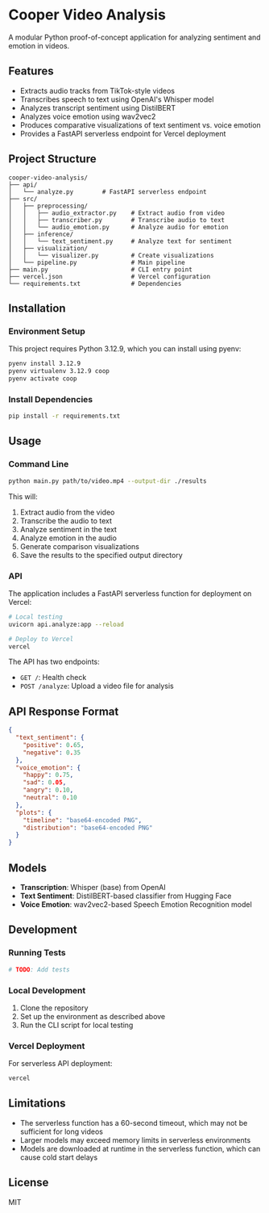 # Cooper Video Analysis

A modular Python proof-of-concept application for analyzing sentiment and emotion in videos.

## Features

- Extracts audio tracks from TikTok-style videos
- Transcribes speech to text using OpenAI's Whisper model
- Analyzes transcript sentiment using DistilBERT
- Analyzes voice emotion using wav2vec2
- Produces comparative visualizations of text sentiment vs. voice emotion
- Provides a FastAPI serverless endpoint for Vercel deployment

## Project Structure

```
cooper-video-analysis/
├── api/
│   └── analyze.py        # FastAPI serverless endpoint
├── src/
│   ├── preprocessing/
│   │   ├── audio_extractor.py    # Extract audio from video
│   │   ├── transcriber.py        # Transcribe audio to text
│   │   └── audio_emotion.py      # Analyze audio for emotion
│   ├── inference/
│   │   └── text_sentiment.py     # Analyze text for sentiment
│   ├── visualization/
│   │   └── visualizer.py         # Create visualizations
│   └── pipeline.py               # Main pipeline
├── main.py                       # CLI entry point
├── vercel.json                   # Vercel configuration
└── requirements.txt              # Dependencies
```

## Installation

### Environment Setup

This project requires Python 3.12.9, which you can install using pyenv:

```bash
pyenv install 3.12.9
pyenv virtualenv 3.12.9 coop
pyenv activate coop
```

### Install Dependencies

```bash
pip install -r requirements.txt
```

## Usage

### Command Line

```bash
python main.py path/to/video.mp4 --output-dir ./results
```

This will:
1. Extract audio from the video
2. Transcribe the audio to text
3. Analyze sentiment in the text
4. Analyze emotion in the audio
5. Generate comparison visualizations
6. Save the results to the specified output directory

### API

The application includes a FastAPI serverless function for deployment on Vercel:

```bash
# Local testing
uvicorn api.analyze:app --reload

# Deploy to Vercel
vercel
```

The API has two endpoints:
- `GET /`: Health check
- `POST /analyze`: Upload a video file for analysis

## API Response Format

```json
{
  "text_sentiment": {
    "positive": 0.65,
    "negative": 0.35
  },
  "voice_emotion": {
    "happy": 0.75,
    "sad": 0.05,
    "angry": 0.10,
    "neutral": 0.10
  },
  "plots": {
    "timeline": "base64-encoded PNG",
    "distribution": "base64-encoded PNG"
  }
}
```

## Models

- **Transcription**: Whisper (base) from OpenAI
- **Text Sentiment**: DistilBERT-based classifier from Hugging Face
- **Voice Emotion**: wav2vec2-based Speech Emotion Recognition model

## Development

### Running Tests

```bash
# TODO: Add tests
```

### Local Development

1. Clone the repository
2. Set up the environment as described above
3. Run the CLI script for local testing

### Vercel Deployment

For serverless API deployment:

```bash
vercel
```

## Limitations

- The serverless function has a 60-second timeout, which may not be sufficient for long videos
- Larger models may exceed memory limits in serverless environments
- Models are downloaded at runtime in the serverless function, which can cause cold start delays

## License

MIT
